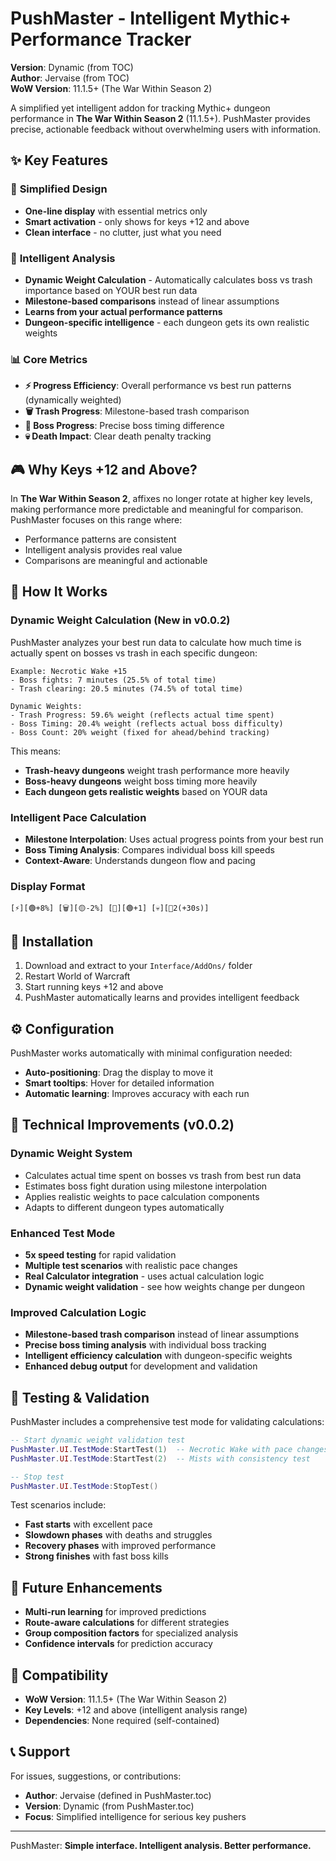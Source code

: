 # PushMaster - Intelligent Mythic+ Performance Tracker

**Version**: Dynamic (from TOC)  
**Author**: Jervaise (from TOC)  
**WoW Version**: 11.1.5+ (The War Within Season 2)

A simplified yet intelligent addon for tracking Mythic+ dungeon performance in **The War Within Season 2** (11.1.5+). PushMaster provides precise, actionable feedback without overwhelming users with information.

## ✨ Key Features

### 🎯 **Simplified Design**
- **One-line display** with essential metrics only
- **Smart activation** - only shows for keys +12 and above
- **Clean interface** - no clutter, just what you need

### 🧠 **Intelligent Analysis**
- **Dynamic Weight Calculation** - Automatically calculates boss vs trash importance based on YOUR best run data
- **Milestone-based comparisons** instead of linear assumptions
- **Learns from your actual performance patterns**
- **Dungeon-specific intelligence** - each dungeon gets its own realistic weights

### 📊 **Core Metrics**
- **⚡ Progress Efficiency**: Overall performance vs best run patterns (dynamically weighted)
- **🗑️ Trash Progress**: Milestone-based trash comparison  
- **👹 Boss Progress**: Precise boss timing difference
- **💀 Death Impact**: Clear death penalty tracking

## 🎮 Why Keys +12 and Above?

In **The War Within Season 2**, affixes no longer rotate at higher key levels, making performance more predictable and meaningful for comparison. PushMaster focuses on this range where:
- Performance patterns are consistent
- Intelligent analysis provides real value
- Comparisons are meaningful and actionable

## 🔧 How It Works

### **Dynamic Weight Calculation (New in v0.0.2)**
PushMaster analyzes your best run data to calculate how much time is actually spent on bosses vs trash in each specific dungeon:

```
Example: Necrotic Wake +15
- Boss fights: 7 minutes (25.5% of total time)
- Trash clearing: 20.5 minutes (74.5% of total time)

Dynamic Weights:
- Trash Progress: 59.6% weight (reflects actual time spent)
- Boss Timing: 20.4% weight (reflects actual boss difficulty)
- Boss Count: 20% weight (fixed for ahead/behind tracking)
```

This means:
- **Trash-heavy dungeons** weight trash performance more heavily
- **Boss-heavy dungeons** weight boss timing more heavily  
- **Each dungeon gets realistic weights** based on YOUR data

### **Intelligent Pace Calculation**
- **Milestone Interpolation**: Uses actual progress points from your best run
- **Boss Timing Analysis**: Compares individual boss kill speeds
- **Context-Aware**: Understands dungeon flow and pacing

### **Display Format**
```
[⚡][🟢+8%] [🗑️][🟡-2%] [👹][🟢+1] [💀][🔴2(+30s)]
```

## 🚀 Installation

1. Download and extract to your `Interface/AddOns/` folder
2. Restart World of Warcraft
3. Start running keys +12 and above
4. PushMaster automatically learns and provides intelligent feedback

## ⚙️ Configuration

PushMaster works automatically with minimal configuration needed:
- **Auto-positioning**: Drag the display to move it
- **Smart tooltips**: Hover for detailed information
- **Automatic learning**: Improves accuracy with each run

## 🔬 Technical Improvements (v0.0.2)

### **Dynamic Weight System**
- Calculates actual time spent on bosses vs trash from best run data
- Estimates boss fight duration using milestone interpolation
- Applies realistic weights to pace calculation components
- Adapts to different dungeon types automatically

### **Enhanced Test Mode**
- **5x speed testing** for rapid validation
- **Multiple test scenarios** with realistic pace changes
- **Real Calculator integration** - uses actual calculation logic
- **Dynamic weight validation** - see how weights change per dungeon

### **Improved Calculation Logic**
- **Milestone-based trash comparison** instead of linear assumptions
- **Precise boss timing analysis** with individual boss tracking
- **Intelligent efficiency calculation** with dungeon-specific weights
- **Enhanced debug output** for development and validation

## 🧪 Testing & Validation

PushMaster includes a comprehensive test mode for validating calculations:

```lua
-- Start dynamic weight validation test
PushMaster.UI.TestMode:StartTest(1)  -- Necrotic Wake with pace changes
PushMaster.UI.TestMode:StartTest(2)  -- Mists with consistency test

-- Stop test
PushMaster.UI.TestMode:StopTest()
```

Test scenarios include:
- **Fast starts** with excellent pace
- **Slowdown phases** with deaths and struggles  
- **Recovery phases** with improved performance
- **Strong finishes** with fast boss kills

## 🔮 Future Enhancements

- **Multi-run learning** for improved predictions
- **Route-aware calculations** for different strategies
- **Group composition factors** for specialized analysis
- **Confidence intervals** for prediction accuracy

## 🔧 Compatibility

- **WoW Version**: 11.1.5+ (The War Within Season 2)
- **Key Levels**: +12 and above (intelligent analysis range)
- **Dependencies**: None required (self-contained)

## 📞 Support

For issues, suggestions, or contributions:
- **Author**: Jervaise (defined in PushMaster.toc)
- **Version**: Dynamic (from PushMaster.toc)
- **Focus**: Simplified intelligence for serious key pushers

---

PushMaster: **Simple interface. Intelligent analysis. Better performance.** 